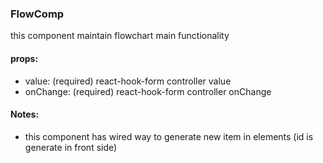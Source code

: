 ### FlowComp

this component maintain flowchart main functionality

#### props:

- value: (required) react-hook-form controller value
- onChange: (required) react-hook-form controller onChange

#### Notes:

- this component has wired way to generate new item in elements (id is generate in front side)
